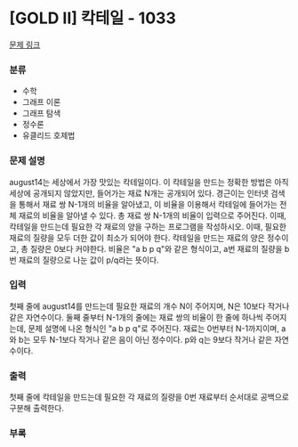 # [GOLD II] 칵테일 - 1033

[문제 링크](https://www.acmicpc.net/problem/1033)

### 분류

- 수학
- 그래프 이론
- 그래프 탐색
- 정수론
- 유클리드 호제법

### 문제 설명

august14는 세상에서 가장 맛있는 칵테일이다. 
이 칵테일을 만드는 정확한 방법은 아직 세상에 공개되지 않았지만, 들어가는 재료 N개는 공개되어 있다.
경근이는 인터넷 검색을 통해서 재료 쌍 N-1개의 비율을 알아냈고, 
이 비율을 이용해서 칵테일에 들어가는 전체 재료의 비율을 알아낼 수 있다.
총 재료 쌍 N-1개의 비율이 입력으로 주어진다. 이때, 칵테일을 만드는데 필요한 각 재료의 양을 구하는 프로그램을 작성하시오. 이때, 필요한 재료의 질량을 모두 더한 값이 최소가 되어야 한다. 
칵테일을 만드는 재료의 양은 정수이고, 총 질량은 0보다 커야한다.
비율은 "a b p q"와 같은 형식이고, a번 재료의 질량을 b번 재료의 질량으로 나눈 값이 p/q라는 뜻이다.


### 입력

첫째 줄에 august14를 만드는데 필요한 재료의 개수 N이 주어지며, N은 10보다 작거나 같은 자연수이다.
둘째 줄부터 N-1개의 줄에는 재료 쌍의 비율이 한 줄에 하나씩 주어지는데, 
문제 설명에 나온 형식인 "a b p q"로 주어진다. 재료는 0번부터 N-1까지이며, 
a와 b는 모두 N-1보다 작거나 같은 음이 아닌 정수이다. p와 q는 9보다 작거나 같은 자연수이다.

### 출력

첫째 줄에 칵테일을 만드는데 필요한 각 재료의 질량을 0번 재료부터 순서대로 공백으로 구분해 출력한다.

### 부록


